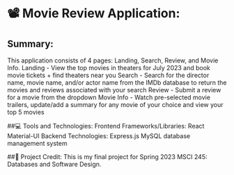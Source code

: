 # 📽️ Movie Review Application:

## Summary: 
This application consists of 4 pages: Landing, Search, Review, and Movie Info.
Landing - View the top movies in theaters for July 2023 and book movie tickets + find theaters near you
Search - Search for the director name, movie name, and/or actor name from the IMDb database to return the movies and reviews associated with your search
Review - Submit a review for a movie from the dropdown
Movie Info - Watch pre-selected movie trailers, update/add a summary for any movie of your choice and view your top 5 movies

##💻 Tools and Technologies:
Frontend Frameworks/Libraries:
React
Material-UI
Backend Technologies:
Express.js
MySQL database management system

##📝 Project Credit:
This is my final project for Spring 2023 MSCI 245: Databases and Software Design.
